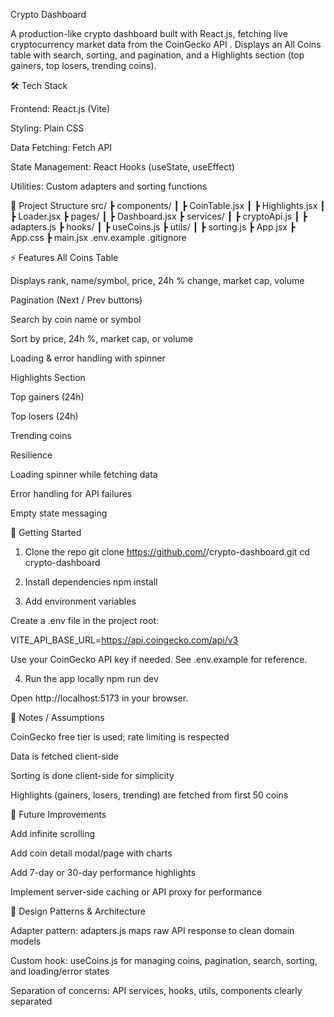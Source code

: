 Crypto Dashboard

A production-like crypto dashboard built with React.js, fetching live cryptocurrency market data from the CoinGecko API
.
Displays an All Coins table with search, sorting, and pagination, and a Highlights section (top gainers, top losers, trending coins).

🛠 Tech Stack

Frontend: React.js (Vite)

Styling: Plain CSS

Data Fetching: Fetch API

State Management: React Hooks (useState, useEffect)

Utilities: Custom adapters and sorting functions

📂 Project Structure
src/
 ┣ components/
 ┃ ┣ CoinTable.jsx
 ┃ ┣ Highlights.jsx
 ┃ ┣ Loader.jsx
 ┣ pages/
 ┃ ┣ Dashboard.jsx
 ┣ services/
 ┃ ┣ cryptoApi.js
 ┃ ┣ adapters.js
 ┣ hooks/
 ┃ ┣ useCoins.js
 ┣ utils/
 ┃ ┣ sorting.js
 ┣ App.jsx
 ┣ App.css
 ┣ main.jsx
.env.example
.gitignore

⚡ Features
All Coins Table

Displays rank, name/symbol, price, 24h % change, market cap, volume

Pagination (Next / Prev buttons)

Search by coin name or symbol

Sort by price, 24h %, market cap, or volume

Loading & error handling with spinner

Highlights Section

Top gainers (24h)

Top losers (24h)

Trending coins

Resilience

Loading spinner while fetching data

Error handling for API failures

Empty state messaging

🚀 Getting Started
1. Clone the repo
git clone https://github.com/<your-username>/crypto-dashboard.git
cd crypto-dashboard

2. Install dependencies
npm install

3. Add environment variables

Create a .env file in the project root:

VITE_API_BASE_URL=https://api.coingecko.com/api/v3


Use your CoinGecko API key if needed.
See .env.example for reference.

4. Run the app locally
npm run dev


Open http://localhost:5173
 in your browser.

📝 Notes / Assumptions

CoinGecko free tier is used; rate limiting is respected

Data is fetched client-side

Sorting is done client-side for simplicity

Highlights (gainers, losers, trending) are fetched from first 50 coins

🔮 Future Improvements

Add infinite scrolling

Add coin detail modal/page with charts

Add 7-day or 30-day performance highlights

Implement server-side caching or API proxy for performance

🎨 Design Patterns & Architecture

Adapter pattern: adapters.js maps raw API response to clean domain models

Custom hook: useCoins.js for managing coins, pagination, search, sorting, and loading/error states

Separation of concerns: API services, hooks, utils, components clearly separated
